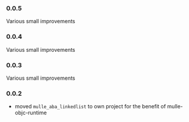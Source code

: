 ### 0.0.5

Various small improvements

### 0.0.4

Various small improvements

### 0.0.3

Various small improvements

### 0.0.2

* moved `mulle_aba_linkedlist` to own project for the benefit of mulle-objc-runtime

